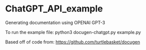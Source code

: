 # ChatGPT_API_example

Generating documentation using OPENAI GPT-3

To run the example file: python3 docugen-chatgpt.py example.py

Based off of code from: https://github.com/turtlebasket/docugen
